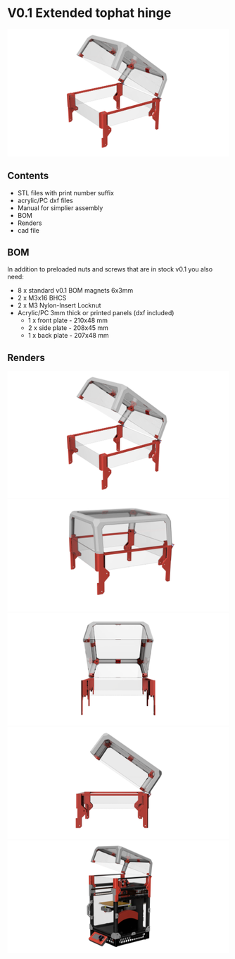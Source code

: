 # V0.1 Extended tophat hinge

![Image of V0.1 extended tophat hinge](images/tophat_render.png)

## Contents

* STL files with print number suffix
* acrylic/PC dxf files
* Manual for simplier assembly
* BOM
* Renders
* cad file

## BOM
In addition to preloaded nuts and screws that are in stock v0.1 you also need:
* 8 x standard v0.1 BOM magnets 6x3mm
* 2 x M3x16 BHCS
* 2 x M3 Nylon-Insert Locknut
* Acrylic/PC 3mm thick or printed panels (dxf included)
  * 1 x front plate - 210x48 mm
  * 2 x side plate - 208x45 mm
  * 1 x back plate - 207x48 mm


## Renders

![Image of V0.1 ](images/tophat_render.png)
![Image of V0.1 ](images/tophat-closed.png)
![Image of V0.1 ](images/tophat-front.png)
![Image of V0.1 ](images/tophat-side.png)
![Image of V0.1 remixed](images/v01-remixed-render.png)
